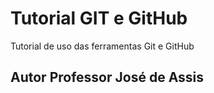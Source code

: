 # Tutorial GIT e GitHub
Tutorial de uso das ferramentas Git e GitHub
## Autor Professor José de Assis
